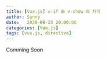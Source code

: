 ```yaml
---
title: [Vue.js] v-if 와 v-show 의 차이
author: Sunny
date:   2020-08-23 20:00:00
categories: [Vue.js]
tags: [vue.js, directive]
---
```


Comming Soon
